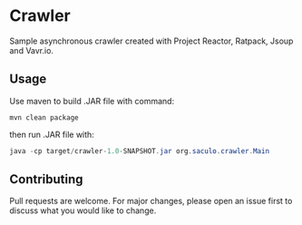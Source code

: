 # Crawler

Sample asynchronous crawler created with Project Reactor, Ratpack, Jsoup and Vavr.io.

## Usage
Use maven to build .JAR file with command:
```mvn
mvn clean package
```

then run .JAR file with:
```java
java -cp target/crawler-1.0-SNAPSHOT.jar org.saculo.crawler.Main
```

## Contributing
Pull requests are welcome. For major changes, please open an issue first to discuss what you would like to change.

